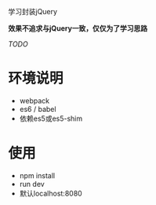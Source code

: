 学习封装jQuery

**效果不追求与jQuery一致，仅仅为了学习思路**

_TODO_

# 环境说明

- webpack
- es6 / babel
- 依赖es5或es5-shim

# 使用

- npm install
- run dev
- 默认localhost:8080